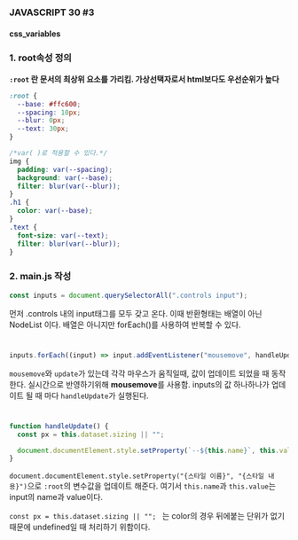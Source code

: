 ### JAVASCRIPT 30 #3

#### css_variables

### 1. root속성 정의

**`:root` 란 문서의 최상위 요소를 가리킴. 가상선택자로서 html보다도 우선순위가 높다**

```css
:root {
  --base: #ffc600;
  --spacing: 10px;
  --blur: 0px;
  --text: 30px;
}

/*var( )로 적용할 수 있다.*/
img {
  padding: var(--spacing);
  background: var(--base);
  filter: blur(var(--blur));
}
.h1 {
  color: var(--base);
}
.text {
  font-size: var(--text);
  filter: blur(var(--blur));
}
```

### 2. main.js 작성

```javascript
const inputs = document.querySelectorAll(".controls input");
```

먼저 .controls 내의 input태그를 모두 갖고 온다.
이때 반환형태는 배열이 아닌 NodeList 이다. 배열은 아니지만 forEach()를 사용하여 반복할 수 있다.

#

```javascript
inputs.forEach((input) => input.addEventListener("mousemove", handleUpdate));
```

`mousemove`와 `update`가 있는데 각각 마우스가 움직일때, 값이 업데이트 되었을 때 동작한다. 실시간으로 반영하기위해 **mousemove**를 사용함.
inputs의 값 하나하나가 업데이트 될 때 마다 `handleUpdate`가 실행된다.

#

```javascript
function handleUpdate() {
  const px = this.dataset.sizing || "";

  document.documentElement.style.setProperty(`--${this.name}`, this.value + px);
}
```

`document.documentElement.style.setProperty("{스타일 이름}", "{스타일 내용}")`으로 `:root`의 변수값을 업데이트 해준다. 여기서 `this.name`과 `this.value`는 input의 name과 value이다.

`const px = this.dataset.sizing || ""; ` 는 color의 경우 뒤에붙는 단위가 없기 때문에 undefined일 때 처리하기 위함이다.
